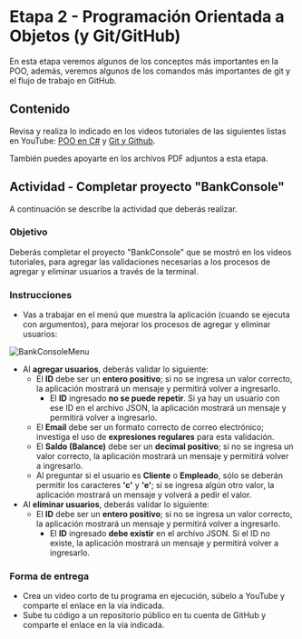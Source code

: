 # Etapa 2 - Programación Orientada a Objetos (y Git/GitHub)
En esta etapa veremos algunos de los conceptos más importantes en la POO, además, veremos algunos de los comandos más importantes de git y el flujo de trabajo en GitHub.

## Contenido
Revisa y realiza lo indicado en los videos tutoriales de las siguientes listas en YouTube: [POO en C#](https://www.youtube.com/playlist?list=PL0-hIHBwsOM4Ajlgt1Qis08nI9Hqakw7K) y [Git y Github](https://www.youtube.com/playlist?list=PL0-hIHBwsOM6uP8_ITUhDSt18uOq3MM_O).

También puedes apoyarte en los archivos PDF adjuntos a esta etapa.

## Actividad - Completar proyecto "BankConsole"
A continuación se describe la actividad que deberás realizar.

### Objetivo
Deberás completar el proyecto "BankConsole" que se mostró en los videos tutoriales, para agregar las validaciones necesarias a los procesos de agregar y eliminar usuarios a través de la terminal.

### Instrucciones
- Vas a trabajar en el menú que muestra la aplicación (cuando se ejecuta con argumentos), para mejorar los procesos de agregar y eliminar usuarios:

![BankConsoleMenu](https://user-images.githubusercontent.com/45106990/177648772-147d330f-a2c2-43a2-8465-5e7e98750206.png)

- Al **agregar usuarios**, deberás validar lo siguiente:
  - El **ID** debe ser un **entero positivo**; si no se ingresa un valor correcto, la aplicación mostrará un mensaje y permitirá volver a ingresarlo.
    - El **ID** ingresado **no se puede repetir**. Si ya hay un usuario con ese ID en el archivo JSON, la aplicación mostrará un mensaje y permitirá volver a ingresarlo. 
  - El **Email** debe ser un formato correcto de correo electrónico; investiga el uso de **expresiones regulares** para esta validación.
  - El **Saldo (Balance)** debe ser un **decimal positivo**; si no se ingresa un valor correcto, la aplicación mostrará un mensaje y permitirá volver a ingresarlo.
  - Al preguntar si el usuario es **Cliente** o **Empleado**, sólo se deberán permitir los caracteres **'c'** y **'e'**; si se ingresa algún otro valor, la aplicación mostrará un mensaje y volverá a pedir el valor.
- Al **eliminar usuarios**, deberás validar lo siguiente:
  - El **ID** debe ser un **entero positivo**; si no se ingresa un valor correcto, la aplicación mostrará un mensaje y permitirá volver a ingresarlo.
    - El **ID** ingresado **debe existir** en el archivo JSON. Si el ID no existe, la aplicación mostrará un mensaje y permitirá volver a ingresarlo. 

### Forma de entrega
- Crea un video corto de tu programa en ejecución, súbelo a YouTube y comparte el enlace en la vía indicada.
- Sube tu código a un repositorio público en tu cuenta de GitHub y comparte el enlace en la vía indicada.
